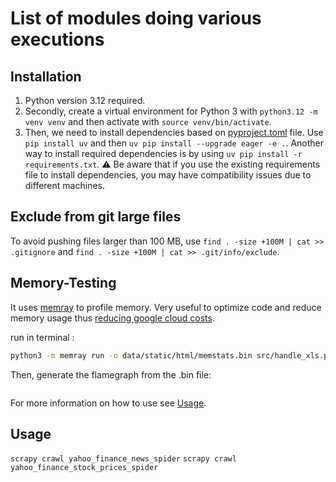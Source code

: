 # List of modules doing various executions

## Installation

1. Python version 3.12 required.
2. Secondly, create a virtual environment for Python 3 with `python3.12 -m venv venv` and then activate with `source venv/bin/activate`.
3. Then, we need to install dependencies based on [pyproject.toml](pyproject.toml) file. Use `pip install uv` and then `uv pip install --upgrade eager -e .`. Another way to install required dependencies is by using `uv pip install -r requirements.txt`.
⚠️ Be aware that if you use the existing requirements file to install dependencies, you may have compatibility issues due to different machines.

## Exclude from git large files

To avoid pushing files larger than 100 MB, use `find . -size +100M | cat >> .gitignore` and `find . -size +100M | cat >> .git/info/exclude`.

## Memory-Testing

It uses [memray](https://github.com/bloomberg/memray/blob/main/README.md) to profile memory. Very useful to optimize code and reduce memory usage thus <u>reducing google cloud costs</u>.

run in terminal :

```bash
python3 -m memray run -o data/static/html/memstats.bin src/handle_xls.py
```

Then, generate the flamegraph from the .bin file:

```memray flamegraph data/static/html/memstats.bin
```

For more information on how to use see [Usage](https://github.com/bloomberg/memray/blob/main/README.md#usage).

## Usage

`scrapy crawl yahoo_finance_news_spider`
`scrapy crawl yahoo_finance_stock_prices_spider`